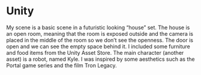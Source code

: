 # Unity

My scene is a basic scene in a futuristic looking “house” set. 
The house is an open room, meaning that the room is exposed outside 
and the camera is placed in the middle of the room so we don’t see the openness. 
The door is open and we can see the empty space behind it.
I included some furniture and food items from the Unity Asset Store. 
The main character (another asset) is a robot, named Kyle.
I was inspired by some aesthetics such as the Portal game series and the film Tron Legacy.
